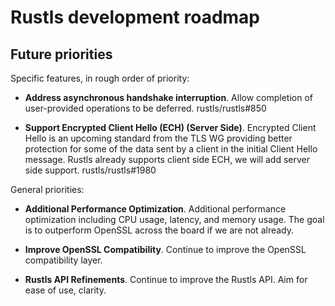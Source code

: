 <!-- TODO(portable-rustls) UPDATE INFO FOR THIS FORK: -->
# Rustls development roadmap

## Future priorities

<!-- TODO(portable-rustls) UPDATE INFO FOR THIS FORK: -->
Specific features, in rough order of priority:

* **Address asynchronous handshake interruption**.
  Allow completion of user-provided operations to be deferred.
  rustls/rustls#850

* **Support Encrypted Client Hello (ECH) (Server Side)**.
  Encrypted Client Hello is an upcoming standard from the TLS WG providing better
  protection for some of the data sent by a client in the initial Client Hello
  message. Rustls already supports client side ECH, we will add server side support.
  rustls/rustls#1980

General priorities:

* **Additional Performance Optimization**.
  Additional performance optimization including CPU usage, latency, and memory
  usage. The goal is to outperform OpenSSL across the board if we are not already.

* **Improve OpenSSL Compatibility**.
  Continue to improve the OpenSSL compatibility layer.

* **Rustls API Refinements**.
  Continue to improve the Rustls API. Aim for ease of use, clarity.

<!-- TODO(portable-rustls) UPDATE INFO FOR THIS FORK:
## Past priorities

Delivered in 0.23.11:

* **Enforce Confidentiality / Integrity Limits**.
  The QUIC use of TLS mandates limited usage of AEAD keys. While TLS 1.3 and 1.2
  do not require this, the same kinds of issues can apply here, and we should
  consider implementing limits for TLS over TCP as well.
  rustls/rustls#755

Delivered in 0.23.10:

* **Support Encrypted Client Hello (Client Side)**.
  Encrypted Client Hello is an upcoming standard from the TLS WG providing better
  protection for some of the data sent by a client in the initial Client Hello
  message.
  rustls/rustls#1718

Delivered in 0.23.9:

* **Support RFC 8879 Certificate Compression**.
  Support for a TLS extension that substantially shrinks certificates (one of the
  largest parts of the TLS handshake), improving handshake latency by decreasing
  bandwidth used.
  rustls/rustls#534

Delivered in [rustls-openssl-compat](https://github.com/rustls/rustls-openssl-compat) 0.1.0:

* **OpenSSL API Compatibility Layer**.
  Add an OpenSSL C API compatibility layer for adoption purposes.

Delivered in 0.23.2:

* **Support Post-Quantum Hybrid Key Exchange**.
  Experimental, optional support for the `X25519Kyber768Draft00` key exchange.
  This should track [the draft](https://datatracker.ietf.org/doc/draft-tls-westerbaan-xyber768d00/).
  rustls/rustls#1687

Delivered in 0.23:

* **FIPS Certification for Default Cryptographic Library**.
  Change the default cryptographic library to something with FIPS certification.
  rustls/rustls#1540

* **Add No-Allocation / Write-Through API**.
  Would make handshakes faster and give the caller more control over allocations.
  RFC: rustls/rustls#1420

* **Support no_std**.
  Enables use of rustls in more memory-constrained environments.
  RFC: rustls/rustls#1399

Delivered in [rustls-platform-verifier](https://github.com/rustls/rustls-platform-verifier) 0.1.0:

* **Improve OS Trust Verifier Support**.
  While we currently have a way to trust certificates stored in the platform trust
  store, platform trust stores can have other ways of restricting how/when roots
  that they expose are trusted. In order to rely on these (on Windows, Android,
  and Apple platforms) we should rely on the platform verifier directly.

Delivered in 0.22:

* **Enable Pluggable Cryptographic Back-ends**.
  Allow plugging in different cryptographic back-ends.
  rustls/rustls#1184

* **Comprehensive Performance Benchmarking**.
  Performance should be a headline feature of Rustls. We need to develop a more
  comprehensive benchmarking system so that we can assess and improve performance
  from multiple angles, including CPU usage, latency, and memory usage.

Delivered in 0.21:

* **Support IP Address Certificates**.
  There are some popular use cases where applications want TLS certificates for
  services that don’t have their own host name, relying on the IP address directly
  instead. This is common in Kubernetes deployments and service meshes.
  rustls/rustls#184

* **Implement RFC 8446 Appendix C.4 in session cache**.
  TLS clients should use session tickets at most once for resumption. Without this,
  TLS clients may be tracked across connections through reuse of session tickets.
  Requires changes of the internal APIs to the session caching infrastructure.
  rustls/rustls#466

* **Improve Client Certificate Authentication Support**.
  Rustls and webpki currently do not provide access to client information supplied
  as part of the certificate, and there’s no infrastructure to deal with revocation
  checks.
  rustls/rustls-ffi#87

Delivered in 0.20:

* **Add/extend support for TLS 1.3 Early Data**.
  Early data allows clients to submit data before the TLS handshake is complete
  in some cases (idempotent requests, data where replay is not a risk), improving
  latency in the cases of, for example, HTTP requests by submitting the request
  in parallel with the TLS handshake.
-- -->
